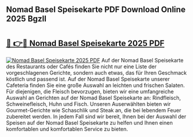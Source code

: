 ## Nomad Basel Speisekarte PDF Download Online 2025 Bgzll

# <h2><a href="http://gc86kb.nevu.top/?p=Nomad+Basel+Speisekarte">🔗 👉🔴 Nomad Basel Speisekarte 2025 PDF</a></h2>

[![Nomad Basel Speisekarte 2025 PDF](https://i.imgur.com/dBaPXMq.png)](http://gc86kb.nevu.top/?p=Nomad+Basel+Speisekarte)
Auf der Nomad Basel Speisekarte des Restaurants oder Cafés finden Sie nicht nur eine Liste der vorgeschlagenen Gerichte, sondern auch etwas, das für Ihren Geschmack köstlich und passend ist. Auf der Nomad Basel Speisekarte unserer Cafeteria finden Sie eine große Auswahl an leichten und frischen Salaten. Für diejenigen, die Fleisch bevorzugen, bieten wir eine umfangreiche Auswahl an Gerichten auf der Nomad Basel Speisekarte an: Rindfleisch, Schweinefleisch, Huhn und Fisch. Unseren Auserwählten bieten wir Gourmet-Gerichte wie Schaschlik und Steak an, die bei lebendem Feuer zubereitet werden. In jedem Fall sind wir bereit, Ihnen bei der Auswahl der Speisen auf der Nomad Basel Speisekarte zu helfen und Ihnen einen komfortablen und komfortablen Service zu bieten.
